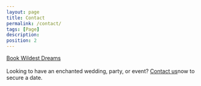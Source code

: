 ```yaml
---
layout: page
title: Contact
permalink: /contact/
tags: [Page]
description: 
position: 2
---
```

<div class="button-container">
    <a href="mailto:email@gmail.com" class="button-inverse">Book Wildest Dreams</a>
</div>
<br>
Looking to have an enchanted wedding, party, or event? <a href="mailto:email@gmail.com">Contact us</a>now to secure a date.
